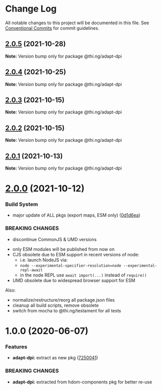 # Change Log

All notable changes to this project will be documented in this file.
See [Conventional Commits](https://conventionalcommits.org) for commit guidelines.

## [2.0.5](https://github.com/thi-ng/umbrella/compare/@thi.ng/adapt-dpi@2.0.4...@thi.ng/adapt-dpi@2.0.5) (2021-10-28)

**Note:** Version bump only for package @thi.ng/adapt-dpi





## [2.0.4](https://github.com/thi-ng/umbrella/compare/@thi.ng/adapt-dpi@2.0.3...@thi.ng/adapt-dpi@2.0.4) (2021-10-25)

**Note:** Version bump only for package @thi.ng/adapt-dpi





## [2.0.3](https://github.com/thi-ng/umbrella/compare/@thi.ng/adapt-dpi@2.0.2...@thi.ng/adapt-dpi@2.0.3) (2021-10-15)

**Note:** Version bump only for package @thi.ng/adapt-dpi





## [2.0.2](https://github.com/thi-ng/umbrella/compare/@thi.ng/adapt-dpi@2.0.1...@thi.ng/adapt-dpi@2.0.2) (2021-10-15)

**Note:** Version bump only for package @thi.ng/adapt-dpi





## [2.0.1](https://github.com/thi-ng/umbrella/compare/@thi.ng/adapt-dpi@2.0.0...@thi.ng/adapt-dpi@2.0.1) (2021-10-13)

**Note:** Version bump only for package @thi.ng/adapt-dpi





# [2.0.0](https://github.com/thi-ng/umbrella/compare/@thi.ng/adapt-dpi@1.0.23...@thi.ng/adapt-dpi@2.0.0) (2021-10-12)


### Build System

* major update of ALL pkgs (export maps, ESM only) ([0d1d6ea](https://github.com/thi-ng/umbrella/commit/0d1d6ea9fab2a645d6c5f2bf2591459b939c09b6))


### BREAKING CHANGES

* discontinue CommonJS & UMD versions

- only ESM modules will be published from now on
- CJS obsolete due to ESM support in recent versions of node:
  - i.e. launch NodeJS via:
  - `node --experimental-specifier-resolution=node --experimental-repl-await`
  - in the node REPL use `await import(...)` instead of `require()`
- UMD obsolete due to widespread browser support for ESM

Also:
- normalize/restructure/reorg all package.json files
- cleanup all build scripts, remove obsolete
- switch from mocha to @thi.ng/testament for all tests






#  1.0.0 (2020-06-07) 

###  Features 

- **adapt-dpi:** extract as new pkg ([7250041](https://github.com/thi-ng/umbrella/commit/7250041e30995844ac20295bdb36b351f5b2ccc8)) 

###  BREAKING CHANGES 

- **adapt-dpi:** extracted from hdom-components pkg for better re-use
